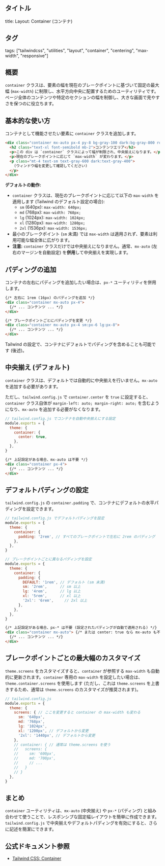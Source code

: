 ## タイトル
title: Layout: Container (コンテナ)

## タグ
tags: ["tailwindcss", "utilities", "layout", "container", "centering", "max-width", "responsive"]

## 概要
`container` クラスは、要素の幅を現在のブレークポイントに基づいて固定の最大幅 (`max-width`) に制限し、水平方向中央に配置するためのユーティリティです。ページ全体のコンテンツや特定のセクションの幅を制御し、大きな画面で見やすさを保つのに役立ちます。

## 基本的な使い方

コンテナとして機能させたい要素に `container` クラスを追加します。

```html
<div class="container mx-auto px-4 py-8 bg-gray-100 dark:bg-gray-800 rounded">
  <h2 class="text-xl font-semibold mb-2">コンテンツエリア</h2>
  <p>この div は `container` クラスによって幅が制限され、中央揃えになります。</p>
  <p>現在のブレークポイントに応じて `max-width` が変わります。</p>
  <p class="mt-4 text-sm text-gray-600 dark:text-gray-400">
    (ウィンドウ幅を変更して確認してください)
  </p>
</div>
```

**デフォルトの動作:**

*   `container` クラスは、現在のブレークポイントに応じて以下の `max-width` を適用します (Tailwind のデフォルト設定の場合):
    *   `sm` (640px): `max-width: 640px;`
    *   `md` (768px): `max-width: 768px;`
    *   `lg` (1024px): `max-width: 1024px;`
    *   `xl` (1280px): `max-width: 1280px;`
    *   `2xl` (1536px): `max-width: 1536px;`
*   最小のブレークポイント (`sm` 未満) では `max-width` は適用されず、要素は利用可能な幅全体に広がります。
*   **注意:** `container` クラスだけでは中央揃えになりません。通常、`mx-auto` (左右のマージンを自動設定) を**併用**して中央揃えを実現します。

## パディングの追加

コンテナの左右にパディングを追加したい場合は、`px-*` ユーティリティを併用します。

```html
{/* 左右に 1rem (16px) のパディングを追加 */}
<div class="container mx-auto px-4">
  {/* ... コンテンツ ... */}
</div>

{/* ブレークポイントごとにパディングを変更 */}
<div class="container mx-auto px-4 sm:px-6 lg:px-8">
  {/* ... コンテンツ ... */}
</div>
```

Tailwind の設定で、コンテナにデフォルトでパディングを含めることも可能です (後述)。

## 中央揃え (デフォルト)

`container` クラスは、デフォルトでは自動的に中央揃えを行いません。`mx-auto` を追加する必要があります。

ただし、`tailwind.config.js` で `container.center` を `true` に設定すると、`container` クラス自体が `margin-left: auto; margin-right: auto;` を含むようになり、`mx-auto` を追加する必要がなくなります。

```javascript
// tailwind.config.js でコンテナを自動中央揃えにする設定
module.exports = {
  theme: {
    container: {
      center: true,
    },
  },
}
```
```html
{/* 上記設定がある場合、mx-auto は不要 */}
<div class="container px-4">
  {/* ... コンテンツ ... */}
</div>
```

## デフォルトパディングの設定

`tailwind.config.js` の `container.padding` で、コンテナにデフォルトの水平パディングを設定できます。

```javascript
// tailwind.config.js でデフォルトパディングを設定
module.exports = {
  theme: {
    container: {
      padding: '2rem', // すべてのブレークポイントで左右に 2rem のパディング
    },
  },
}
```

```javascript
// ブレークポイントごとに異なるパディングを設定
module.exports = {
  theme: {
    container: {
      padding: {
        DEFAULT: '1rem', // デフォルト (sm 未満)
        sm: '2rem',      // sm 以上
        lg: '4rem',      // lg 以上
        xl: '5rem',      // xl 以上
        '2xl': '6rem',     // 2xl 以上
      },
    },
  },
}
```

```html
{/* 上記設定がある場合、px-* は不要 (設定されたパディングが自動で適用される) */}
<div class="container mx-auto"> {/* または center: true なら mx-auto も不要 */}
  {/* ... コンテンツ ... */}
</div>
```

## ブレークポイントごとの最大幅のカスタマイズ

`theme.screens` をカスタマイズすると、`container` が参照する `max-width` も自動的に更新されます。`container` 専用の `max-width` を設定したい場合は、`theme.container.screens` を使用します (ただし、これは `theme.screens` を上書きするため、通常は `theme.screens` のカスタマイズが推奨されます)。

```javascript
// tailwind.config.js
module.exports = {
  theme: {
    screens: { // ここを変更すると container の max-width も変わる
      sm: '640px',
      md: '768px',
      lg: '1024px',
      xl: '1200px', // デフォルトから変更
      '2xl': '1440px', // デフォルトから変更
    },
    // container: { // 通常は theme.screens を使う
    //   screens: {
    //     sm: '600px',
    //     md: '700px',
    //     // ...
    //   }
    // }
  },
}
```

## まとめ

`container` ユーティリティは、`mx-auto` (中央揃え) や `px-*` (パディング) と組み合わせて使うことで、レスポンシブな固定幅レイアウトを簡単に作成できます。`tailwind.config.js` で中央揃えやデフォルトパディングを有効にすると、さらに記述を簡潔にできます。

## 公式ドキュメント参照
*   [Tailwind CSS: Container](https://tailwindcss.com/docs/container)